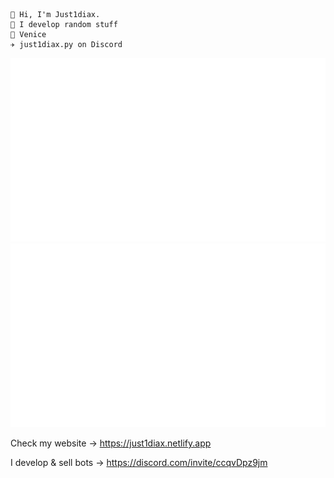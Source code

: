```
👋 Hi, I'm Just1diax.
🎳 I develop random stuff
📍 Venice
✈️ just1diax.py on Discord
```
![](https://raw.githubusercontent.com/Just1diaxx/github-stats/master/generated/overview.svg#gh-dark-mode-only)
![](https://raw.githubusercontent.com/Just1diaxx/github-stats/master/generated/languages.svg#gh-dark-mode-only)

Check my website -> https://just1diax.netlify.app

I develop & sell bots -> https://discord.com/invite/ccqvDpz9jm
